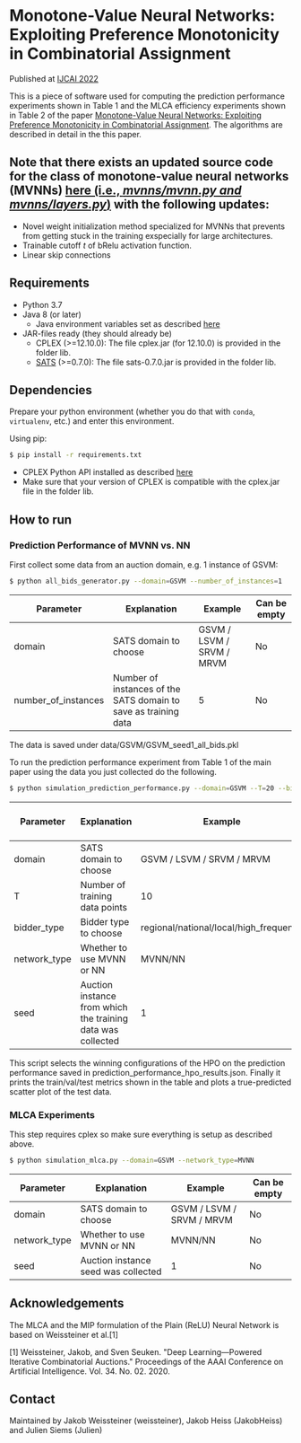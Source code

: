 # Monotone-Value Neural Networks: Exploiting Preference Monotonicity in Combinatorial Assignment

Published at [IJCAI 2022](https://www.ijcai.org/proceedings/2022/77)

This is a piece of software used for computing the prediction performance experiments shown in Table 1 and the MLCA efficiency experiments shown in Table 2 of the paper
[Monotone-Value Neural Networks: Exploiting Preference Monotonicity in Combinatorial Assignment](https://arxiv.org/abs/2109.15117). The algorithms are described in detail in the this paper.

## Note that there exists an updated source code for the class of monotone-value neural networks (MVNNs) [here (i.e., *mvnns/mvnn.py and mvnns/layers.py*)](https://github.com/marketdesignresearch/BOCA) with the following updates:
* Novel weight initialization method specialized for MVNNs that prevents from getting stuck in the training exspecially for large architectures.
* Trainable cutoff $t$ of bRelu activation function.
* Linear skip connections

## Requirements

* Python 3.7
* Java 8 (or later)
  * Java environment variables set as described [here](https://pyjnius.readthedocs.io/en/stable/installation.html#installation)
* JAR-files ready (they should already be)
  * CPLEX (>=12.10.0): The file cplex.jar (for 12.10.0) is provided in the folder lib.
  * [SATS](http://spectrumauctions.org/) (>=0.7.0): The file sats-0.7.0.jar is provided in the folder lib.

## Dependencies

Prepare your python environment (whether you do that with `conda`, `virtualenv`, etc.) and enter this environment.

Using pip:
```bash
$ pip install -r requirements.txt
```

* CPLEX Python API installed as described [here](https://www.ibm.com/support/knowledgecenter/SSSA5P_12.8.0/ilog.odms.cplex.help/CPLEX/GettingStarted/topics/set_up/Python_setup.html)
* Make sure that your version of CPLEX is compatible with the cplex.jar file in the folder lib.


## How to run

### Prediction Performance of MVNN vs. NN
First collect some data from an auction domain, e.g. 1 instance of GSVM:
```bash
$ python all_bids_generator.py --domain=GSVM --number_of_instances=1
```

| Parameter        | Explanation | Example  |Can be empty  |
| ------------- |-------------| -----|-----|
| domain      | SATS domain to choose | GSVM / LSVM / SRVM / MRVM | No |
| number_of_instances      | Number of instances of the SATS domain to save as training data | 5 | No |

The data is saved under data/GSVM/GSVM_seed1_all_bids.pkl

To run the prediction performance experiment from Table 1 of the main paper using the data you just collected do the following.
```bash
$ python simulation_prediction_performance.py --domain=GSVM --T=20 --bidder_type=national --network_type=MVNN --seed=1
```
| Parameter        | Explanation | Example  |Can be empty  |
| ------------- |-------------| -----|-----|
| domain      | SATS domain to choose | GSVM / LSVM / SRVM / MRVM | No |
| T      | Number of training data points | 10 | No |
| bidder_type      | Bidder type to choose | regional/national/local/high_frequency | No |
| network_type      | Whether to use MVNN or NN | MVNN/NN | No |
| seed      | Auction instance from which the training data was collected | 1 | No |

This script selects the winning configurations of the HPO on the prediction performance saved in prediction_performance_hpo_results.json.
Finally it prints the train/val/test metrics shown in the table and plots a true-predicted scatter plot of the test data.


### MLCA Experiments
This step requires cplex so make sure everything is setup as described above.
```bash
$ python simulation_mlca.py --domain=GSVM --network_type=MVNN
```
| Parameter        | Explanation | Example  |Can be empty  |
| ------------- |-------------| -----|-----|
| domain      | SATS domain to choose | GSVM / LSVM / SRVM / MRVM | No |
| network_type      | Whether to use MVNN or NN | MVNN/NN | No |
| seed      | Auction instance seed was collected | 1 | No |

## Acknowledgements

The MLCA and the MIP formulation of the Plain (ReLU) Neural Network is based on Weissteiner et al.[1]

[1] Weissteiner, Jakob, and Sven Seuken. "Deep Learning—Powered Iterative Combinatorial Auctions." Proceedings of the AAAI Conference on Artificial Intelligence. Vol. 34. No. 02. 2020.

## Contact

Maintained by Jakob Weissteiner (weissteiner), Jakob Heiss (JakobHeiss) and Julien Siems (Julien)
